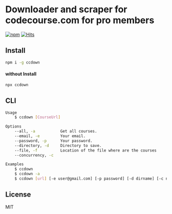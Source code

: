 # Downloader and scraper for codecourse.com for pro members

[![npm](https://badgen.net/npm/v/ccdown)](https://www.npmjs.com/package/ccdown)
[![Hits](https://hits.seeyoufarm.com/api/count/incr/badge.svg?url=https%3A%2F%2Fgithub.com%2Fmuhamed-didovic%2Fccdown&count_bg=%2379C83D&title_bg=%23555555&icon=&icon_color=%23E7E7E7&title=hits&edge_flat=false)](https://hits.seeyoufarm.com)

## Install
```sh
npm i -g ccdown
```

#### without Install
```sh
npx ccdown
```

## CLI
```sh
Usage
    $ ccdown [CourseUrl]

Options
    --all, -a           Get all courses.
    --email, -e         Your email.
    --password, -p      Your password.
    --directory, -d     Directory to save.
    --file, -f          Location of the file where are the courses
    --concurrency, -c

Examples
    $ ccdown
    $ ccdown -a
    $ ccdown [url] [-e user@gmail.com] [-p password] [-d dirname] [-c number] [-f path-to-file]
```

## License
MIT
